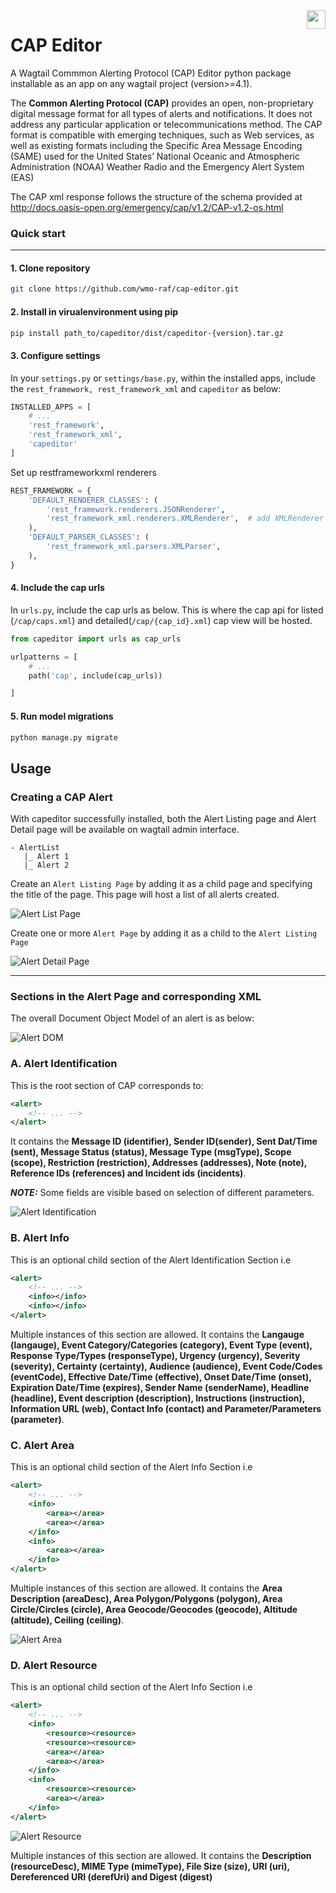 <img style="float: right;" height="30" src="images/caplogo.jpeg">

CAP Editor 
============

A Wagtail Commmon Alerting Protocol (CAP) Editor python package installable as an app on any wagtail project (version>=4.1). 


The **Common Alerting Protocol (CAP)** provides an open, non-proprietary digital message format for all types of alerts and notifications. It does not address any particular application or telecommunications method.  The CAP format is compatible with emerging techniques, such as Web services, as well as existing formats including the Specific Area Message Encoding (SAME) used for the United States’ National Oceanic and Atmospheric Administration (NOAA) Weather Radio and the Emergency Alert System (EAS)

The CAP xml response follows the structure of the schema provided at http://docs.oasis-open.org/emergency/cap/v1.2/CAP-v1.2-os.html


### Quick start
-----------------
#### 1. Clone repository

```sh
git clone https://github.com/wmo-raf/cap-editor.git
```

#### 2. Install in virualenvironment using pip

```sh
pip install path_to/capeditor/dist/capeditor-{version}.tar.gz
```

#### 3. Configure settings
In your `settings.py` or `settings/base.py`, within the installed apps, include the `rest_framework, rest_framework_xml` and `capeditor` as below:

```py
INSTALLED_APPS = [
    # ...
    'rest_framework',
    'rest_framework_xml',
    'capeditor'
]
```

Set up restframeworkxml renderers

```py
REST_FRAMEWORK = {
    'DEFAULT_RENDERER_CLASSES': (
        'rest_framework.renderers.JSONRenderer',
        'rest_framework_xml.renderers.XMLRenderer',  # add XMLRenderer
    ),
    'DEFAULT_PARSER_CLASSES': (
        'rest_framework_xml.parsers.XMLParser',
    ),
}
```

#### 4. Include the cap urls
In `urls.py`, include the cap urls as below. This is where the cap api for listed (`/cap/caps.xml`) and detailed(`/cap/{cap_id}.xml`) cap view will be hosted.

```py
from capeditor import urls as cap_urls

urlpatterns = [
    # ...
    path('cap', include(cap_urls))

]
```

#### 5. Run model migrations
```sh
python manage.py migrate
```


Usage
--------

### Creating a CAP Alert

With capeditor successfully installed, both the Alert Listing page and Alert Detail page will be available on wagtail admin interface. 

```
- AlertList
   |_ Alert 1
   |_ Alert 2
```

Create an `Alert Listing Page` by adding it as a child page and specifying the title of the page. This page will host a list of all alerts created.

![Alert List Page](images/alert_list.png "Alert List Page")

Create one or more `Alert Page` by adding it as a child to the `Alert Listing Page`

![Alert Detail Page](images/alert_detail.png "Alert Detail Page")

---

### Sections in the Alert Page and corresponding XML

The overall Document Object Model of an alert is as below:

![Alert DOM](images/alert_sections/dom.jpg "CAP Document Object Model")

### A. Alert Identification

This is the root section of CAP corresponds to:

```xml
<alert>
    <!-- ... -->
</alert>
``` 

It contains the **Message ID (identifier), Sender ID(sender), Sent Dat/Time (sent), Message Status (status), Message Type (msgType), Scope (scope), Restriction (restriction), Addresses (addresses), Note (note), Reference IDs (references) and Incident ids (incidents)**. 

**_NOTE:_** Some fields are visible based on selection of different parameters.

![Alert Identification](images/alert_sections/alert_id.png "Alert Identification section")

### B. Alert Info

This is an optional child section of the Alert Identification Section i.e 

```xml
<alert>
    <!-- ... -->
    <info></info>
    <info></info>
</alert>
``` 


Multiple instances of this section are allowed. It contains the **Langauge (langauge), Event Category/Categories (category), Event Type (event), Response Type/Types (responseType), Urgency (urgency), Severity (severity), Certainty (certainty), Audience (audience), Event Code/Codes (eventCode), Effective Date/Time (effective), Onset Date/Time (onset), Expiration Date/Time (expires), Sender Name (senderName), Headline (headline), Event description (description), Instructions (instruction), Information URL (web), Contact Info (contact) and Parameter/Parameters (parameter)**.

### C. Alert Area

This is an optional child section of the Alert Info Section i.e 

```xml
<alert>
    <!-- ... -->
    <info>
        <area></area>
        <area></area>
    </info>
    <info>
        <area></area>
    </info>
</alert>
``` 

Multiple instances of this section are allowed. It contains the **Area Description (areaDesc), Area Polygon/Polygons (polygon), Area Circle/Circles (circle), Area Geocode/Geocodes (geocode), Altitude (altitude), Ceiling (ceiling)**.

![Alert Area](images/alert_sections/alert_area.png "Alert Area section")

### D. Alert Resource
This is an optional child section of the Alert Info Section i.e 

```xml
<alert>
    <!-- ... -->
    <info>
        <resource><resource>
        <resource><resource>
        <area></area>
        <area></area>
    </info>
    <info>
        <resource><resource>
        <area></area>
    </info>
</alert>
``` 

![Alert Resource](images/alert_sections/alert_resource.png "Alert Resource section")


Multiple instances of this section are allowed. It contains the **Description (resourceDesc), MIME Type (mimeType), File Size (size), URI (uri), Dereferenced URI (derefUri) and Digest (digest)**

